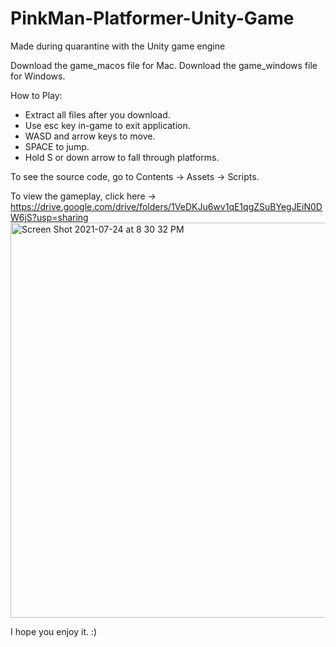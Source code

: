# PinkMan-Platformer-Unity-Game
Made during quarantine with the Unity game engine

Download the game_macos file for Mac.
Download the game_windows file for Windows.

How to Play:
 - Extract all files after you download. 
 - Use esc key in-game to exit application. 
 - WASD and arrow keys to move.
 - SPACE to jump.
 - Hold S or down arrow to fall through platforms.

To see the source code, go to Contents -> Assets -> Scripts.

To view the gameplay, click here -> https://drive.google.com/drive/folders/1VeDKJu6wv1qE1qgZSuBYegJEiN0DW6jS?usp=sharing<img width="632" alt="Screen Shot 2021-07-24 at 8 30 32 PM" src="https://user-images.githubusercontent.com/66232491/126884825-12a5a0e6-ca80-4251-b0a2-6d579f4aa067.png">

I hope you enjoy it. :)
